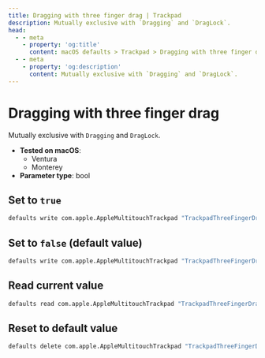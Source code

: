 ```yaml
---
title: Dragging with three finger drag | Trackpad
description: Mutually exclusive with `Dragging` and `DragLock`.
head:
  - - meta
    - property: 'og:title'
      content: macOS defaults > Trackpad > Dragging with three finger drag
  - - meta
    - property: 'og:description'
      content: Mutually exclusive with `Dragging` and `DragLock`.
---
```


# Dragging with three finger drag

Mutually exclusive with `Dragging` and `DragLock`.

<!-- break lists -->

- **Tested on macOS**:
  - Ventura
  - Monterey
- **Parameter type**: bool

## Set to `true`

```bash
defaults write com.apple.AppleMultitouchTrackpad "TrackpadThreeFingerDrag" -bool "true"
```

## Set to `false` (default value)

```bash
defaults write com.apple.AppleMultitouchTrackpad "TrackpadThreeFingerDrag" -bool "false"
```

## Read current value

```bash
defaults read com.apple.AppleMultitouchTrackpad "TrackpadThreeFingerDrag"
```

## Reset to default value

```bash
defaults delete com.apple.AppleMultitouchTrackpad "TrackpadThreeFingerDrag"
```
